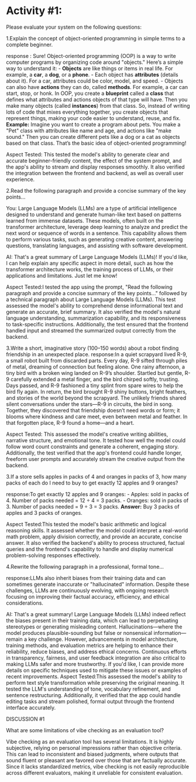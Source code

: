 

# Activity #1:

Please evaluate your system on the following questions:

1.Explain the concept of object-oriented programming in simple terms to a complete beginner.

response : Sure! Object-oriented programming (OOP) is a way to write computer programs by organizing code around "objects." Here’s a simple way to understand it: - **Objects** are like things or items in real life. For example, a **car**, a **dog**, or a **phone**. - Each object has **attributes** (details about it). For a car, attributes could be color, model, and speed. - Objects can also have **actions** they can do, called **methods**. For example, a car can start, stop, or honk. In OOP, you create a **blueprint** called a **class** that defines what attributes and actions objects of that type will have. Then you make many objects (called **instances**) from that class. So, instead of writing lots of code that mixes everything together, you create objects that represent things, making your code easier to understand, reuse, and fix. **Example:** Imagine you want to create a program about pets. You make a "Pet" class with attributes like name and age, and actions like "make sound." Then you can create different pets like a dog or a cat as objects based on that class. That’s the basic idea of object-oriented programming!

Aspect Tested: This tested the model's ability to generate clear and accurate beginner-friendly content, the effect of the system prompt, and the app's ability to stream and display responses smoothly. It also verified the integration between the frontend and backend, as well as overall user experience.

2.Read the following paragraph and provide a concise summary of the key points…

You: Large Language Models (LLMs) are a type of artificial intelligence designed to understand and generate human-like text based on patterns learned from immense datasets. These models, often built on the transformer architecture, leverage deep learning to analyze and predict the next word or sequence of words in a sentence. This capability allows them to perform various tasks, such as generating creative content, answering questions, translating languages, and assisting with software development.

AI: That's a great summary of Large Language Models (LLMs)! If you'd like, I can help explain any specific aspect in more detail, such as how the transformer architecture works, the training process of LLMs, or their applications and limitations. Just let me know!

Aspect Tested:I tested the app using the prompt, "Read the following paragraph and provide a concise summary of the key points…" followed by a technical paragraph about Large Language Models (LLMs). This test assessed the model's ability to comprehend dense informational text and generate an accurate, brief summary. It also verified the model's natural language understanding, summarization capability, and its responsiveness to task-specific instructions. Additionally, the test ensured that the frontend handled input and streamed the summarized output correctly from the backend.

3.Write a short, imaginative story (100–150 words) about a robot finding friendship in an unexpected place.
 response:In a quiet scrapyard lived R-9, a small robot built from discarded parts. Every day, R-9 sifted through piles of metal, dreaming of connection but feeling alone. One rainy afternoon, a tiny bird with a broken wing landed on R-9’s shoulder. Startled but gentle, R-9 carefully extended a metal finger, and the bird chirped softly, trusting. Days passed, and R-9 fashioned a tiny splint from spare wires to help the bird fly again. In return, the bird brought R-9 shiny buttons, bright feathers, and stories of the world beyond the scrapyard. The unlikely friends shared silent conversations under the stars—R-9 in circuits, the bird in song. Together, they discovered that friendship doesn’t need words or form; it blooms where kindness and care meet, even between metal and feather. In that forgotten place, R-9 found a home—and a heart.

Aspect Tested: This assessed the model's creative writing abilities, narrative structure, and emotional tone. It tested how well the model could follow word count constraints and generate a coherent, engaging story. Additionally, the test verified that the app's frontend could handle longer, freeform user prompts and accurately stream the creative output from the backend.

3.If a store sells apples in packs of 4 and oranges in packs of 3, how many packs of each do I need to buy to get exactly 12 apples and 9 oranges?

response:To get exactly 12 apples and 9 oranges: - Apples: sold in packs of 4. Number of packs needed = 12 ÷ 4 = 3 packs. - Oranges: sold in packs of 3. Number of packs needed = 9 ÷ 3 = 3 packs. **Answer:** Buy 3 packs of apples and 3 packs of oranges.

Aspect Tested:This tested the model's basic arithmetic and logical reasoning skills. It assessed whether the model could interpret a real-world math problem, apply division correctly, and provide an accurate, concise answer. It also verified the backend's ability to process structured, factual queries and the frontend's capability to handle and display numerical problem-solving responses effectively.

4.Rewrite the following paragraph in a professional, formal tone…

response:LLMs also inherit biases from their training data and can sometimes generate inaccurate or "hallucinated" information. Despite these challenges, LLMs are continuously evolving, with ongoing research focusing on improving their factual accuracy, efficiency, and ethical considerations.

AI: That's a great summary! Large Language Models (LLMs) indeed reflect the biases present in their training data, which can lead to perpetuating stereotypes or generating misleading content. Hallucinations—where the model produces plausible-sounding but false or nonsensical information—remain a key challenge. However, advancements in model architecture, training methods, and evaluation metrics are helping to enhance their reliability, reduce biases, and address ethical concerns. Continuous efforts in transparency, fairness, and user feedback integration are also critical to making LLMs safer and more trustworthy. If you'd like, I can provide more details on specific techniques used to mitigate these issues or examples of recent improvements.
Aspect Tested:This assessed the model's ability to perform text style transformation while preserving the original meaning. It tested the LLM's understanding of tone, vocabulary refinement, and sentence restructuring. Additionally, it verified that the app could handle editing tasks and stream polished, formal output through the frontend interface accurately.


DISCUSSION #1

What are some limitations of vibe checking as an evaluation tool?

Vibe checking as an evaluation tool has several limitations. It is highly subjective, relying on personal impressions rather than objective criteria. This can lead to inconsistent and biased judgments, where outputs that sound fluent or pleasant are favored over those that are factually accurate. Since it lacks standardized metrics, vibe checking is not easily reproducible across different evaluators, making it unreliable for consistent evaluation. 